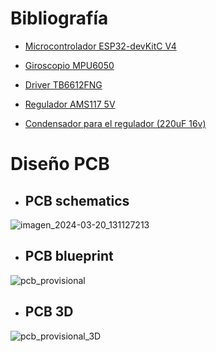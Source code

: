 # Bibliografía

- [Microcontrolador ESP32-devKitC V4](https://docs.espressif.com/projects/esp-idf/en/latest/esp32/hw-reference/esp32/get-started-devkitc.html)

- [Giroscopio MPU6050](https://naylampmechatronics.com/blog/45_tutorial-mpu6050-acelerometro-y-giroscopio.html)

- [Driver TB6612FNG](https://www.luisllamas.es/arduino-motor-dc-tb6612fng)

- [Regulador AMS117 5V](https://datasheet.octopart.com/AMS1117-5.0-ams-datasheet-34441097.pdf?_gl=1*9dnc4b*_ga*NzUwMjQyMDcyLjE3MTA4NTgxMTI.*_ga_SNYD338KXX*MTcxMDg1ODExMi4xLjEuMTcxMDg1ODEzMy4wLjAuMA..)

- [Condensador para el regulador (220uF 16v)](https://c1555f5ec9.clvaw-cdnwnd.com/34662fcf1f1e607c561442431023ac8e/200000360-636e0646b8/Cap%20Electrolitic%2010-100V%20-%200.1%20to%2022000uF%20Datasheet.pdf)


# Diseño PCB

- ## PCB schematics
![imagen_2024-03-20_131127213](https://github.com/Marcosllp/Pendulo_invertido_Teoria_de_Control/assets/82641121/1e610847-991d-4ee5-8fc6-26bed47ecda8)

- ## PCB blueprint
![pcb_provisional](https://github.com/Marcosllp/Pendulo_invertido_Teoria_de_Control/assets/82641121/c09f498e-6bd7-46c9-93d9-ed73207cce78)

- ## PCB 3D
![pcb_provisional_3D](https://github.com/Marcosllp/Pendulo_invertido_Teoria_de_Control/assets/82641121/641da485-69e3-46da-8288-2a8c3fd367be)
